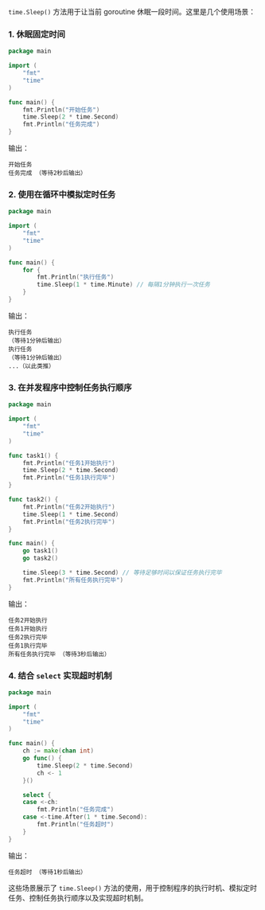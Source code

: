 `time.Sleep()` 方法用于让当前 goroutine 休眠一段时间。这里是几个使用场景：

### 1. 休眠固定时间
```go
package main

import (
	"fmt"
	"time"
)

func main() {
	fmt.Println("开始任务")
	time.Sleep(2 * time.Second)
	fmt.Println("任务完成")
}
```
输出：
```
开始任务
任务完成 （等待2秒后输出）
```

### 2. 使用在循环中模拟定时任务
```go
package main

import (
	"fmt"
	"time"
)

func main() {
	for {
		fmt.Println("执行任务")
		time.Sleep(1 * time.Minute) // 每隔1分钟执行一次任务
	}
}
```
输出：
```
执行任务
（等待1分钟后输出）
执行任务
（等待1分钟后输出）
...（以此类推）
```

### 3. 在并发程序中控制任务执行顺序
```go
package main

import (
	"fmt"
	"time"
)

func task1() {
	fmt.Println("任务1开始执行")
	time.Sleep(2 * time.Second)
	fmt.Println("任务1执行完毕")
}

func task2() {
	fmt.Println("任务2开始执行")
	time.Sleep(1 * time.Second)
	fmt.Println("任务2执行完毕")
}

func main() {
	go task1()
	go task2()

	time.Sleep(3 * time.Second) // 等待足够时间以保证任务执行完毕
	fmt.Println("所有任务执行完毕")
}
```
输出：
```
任务2开始执行
任务1开始执行
任务2执行完毕
任务1执行完毕
所有任务执行完毕 （等待3秒后输出）
```

### 4. 结合 `select` 实现超时机制
```go
package main

import (
	"fmt"
	"time"
)

func main() {
	ch := make(chan int)
	go func() {
		time.Sleep(2 * time.Second)
		ch <- 1
	}()

	select {
	case <-ch:
		fmt.Println("任务完成")
	case <-time.After(1 * time.Second):
		fmt.Println("任务超时")
	}
}
```
输出：
```
任务超时 （等待1秒后输出）
```

这些场景展示了 `time.Sleep()` 方法的使用，用于控制程序的执行时机、模拟定时任务、控制任务执行顺序以及实现超时机制。